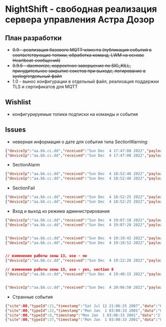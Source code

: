 # NightShift - свободная реализация сервера управления Астра Дозор

## План разработки

* ~~0.9 - реализация базового MQTT-клиента (публикация событий в соответствующие топики, обработка команд, LWM на основе Heartbeat-сообщений)~~
* ~~0.9.5 - daemonize, корректное завершение по SIG_KILL, принудительное закрытие сокетов при выходе, логирование в syslog/отдельный файл~~
* 1.0 - вынос конфигурации в отдельный файл, реализация поддержки TLS и сертификатов для MQTT

## Wishlist
* конфигурируемые топики подписки на команды и события

## Issues
* неверная информация о дате для события типа SectionWarning:
```json
{"deviceIp":"aa.bb.cc.dd","received":"Sun Dec  4 17:47:08 2022","payload":{"site":00,"typeId":13,"timestamp":"Sun Dec  4 17:47:07 2022","data":"1035","zone":16,"event":"ZoneDelayedAlarm","scope":"Zone"}}
{"deviceIp":"aa.bb.cc.dd","received":"Sun Dec  4 17:47:08 2022","payload":{"site":00,"typeId":53,"timestamp":"Mon Mar 17 06:18:57 2003","data":"0621","section":6,"event":"SectionWarning","scope":"Section"}}
```
* SectionAlarm
```json
{"deviceIp":"aa.bb.cc.dd","received":"Sun Dec  4 18:52:46 2022","payload":{"site":00,"typeId":15,"timestamp":"Sun Dec  4 18:52:46 2022","data":"0D37","zone":13,"event":"ZoneAlarm","scope":"Zone"}}
{"deviceIp":"aa.bb.cc.dd","received":"Sun Dec  4 18:52:46 2022","payload":{"site":00,"typeId":55,"timestamp":"Sun Mar 27 12:51:29 2089","data":"0821","section":8,"event":"SectionAlarm","scope":"Section"}}
```
* SectionFail
```json
{"deviceIp":"aa.bb.cc.dd","received":"Sun Dec  4 18:52:25 2022","payload":{"site":00,"typeId":12,"timestamp":"Sun Dec  4 18:52:25 2022","data":"0D34","zone":13,"event":"ZoneFail","scope":"Zone"}}
{"deviceIp":"aa.bb.cc.dd","received":"Sun Dec  4 18:52:25 2022","payload":{"site":00,"typeId":52,"timestamp":"Wed Jan 19 17:26:41 2022","data":"0821","section":8,"event":"SectionFail","scope":"Section"}}
```
* Вход и выход из режима администрирования
```json
{"deviceIp":"aa.bb.cc.dd","received":"Sun Dec  4 19:07:18 2022","payload":{"site":00,"typeId":59,"timestamp":"Thu May 20 21:34:25 1999","data":"0021","event":"SystemMaintenance","scope":"Security"}}
{"deviceIp":"aa.bb.cc.dd","received":"Sun Dec  4 19:07:20 2022","payload":{"site":00,"typeId":37,"timestamp":"Sun Dec 12 21:12:49 2088","data":"0214000021","temp":20,"event":"Report","scope":"Common"}}


{"deviceIp":"aa.bb.cc.dd","received":"Sun Dec  4 19:10:42 2022","payload":{"site":00,"typeId":59,"timestamp":"Tue Jan 27 02:24:17 2071","data":"0121","event":"SystemMaintenance","scope":"Security"}}
{"deviceIp":"aa.bb.cc.dd","received":"Sun Dec  4 19:10:52 2022","payload":{"site":00,"typeId":59,"timestamp":"Tue Aug  8 03:02:41 2051","data":"0021","event":"SystemMaintenance","scope":"Security"}}


// изменения работы зоны 13, use - no
{"deviceIp":"aa.bb.cc.dd","received":"Sun Dec  4 19:22:26 2022","payload":{"site":00,"typeId":37,"timestamp":"Fri Jun 29 16:01:21 2063","data":"000C500021","temp":12,"event":"Report","scope":"Common"}}

// изменения работы зоны 13, use - yes, section 8
{"deviceIp":"aa.bb.cc.dd","received":"Sun Dec  4 19:48:15 2022","payload":{"site":00,"typeId":37,"timestamp":"Fri Jun 29 16:01:21 2063","data":"000C770021","temp":12,"event":"Report","scope":"Common"}}


{"deviceIp":"aa.bb.cc.dd","received":"Sun Dec  4 20:06:50 2022","payload":{"site":00,"typeId":59,"timestamp":"Sun Mar 11 12:06:41 2040","data":"0021","event":"SystemMaintenance","scope":"Security"}}
```

* Странные события
```json
{"site":00,"typeId":21,"timestamp":"Sat Jul 12 21:06:25 2087","data":"0021","event":"KeepAliveEvent","scope":"Common"}
{"site":00,"typeId":22,"timestamp":"Mon Jan  1 03:00:33 2001","data":"0021","event":"KeepAliveEvent","scope":"Common"}
{"site":00,"typeId":0,"timestamp":"Mon Jan  1 03:00:33 2001","data":"21","event":"UnknownEvent-0x0","scope":"Common"}
{"site":00,"typeId":37,"timestamp":"Mon Jan  1 03:00:33 2001","data":"0210000021","temp":16,"event":"Report","scope":"Common"}
```